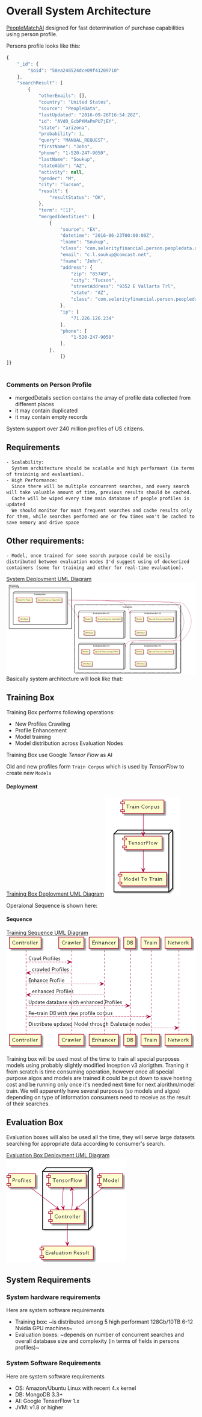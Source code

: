 # Overall System Architecture
[PeopleMatchAI](https://github.com/softsky/people-match-ai) designed for fast determination of purchase capabilities using person profile.

Persons profile looks like this:

```javascript
{
	"_id": {
		"$oid": "58ea248524dce09f41209710"
	},
	"searchResult": [
		{
			"otherEmails": [],
			"country": "United States",
			"source": "PeopleData",
			"lastUpdated": "2016-09-26T16:54:28Z",
			"id": "AVdO_GcbPKMaPmPU7jEY",
			"state": "arizona",
			"probability": 1,
			"query": "MANUAL_REQUEST",
			"firstName": "John",
			"phone": "1-520-247-9050",
			"lastName": "Soukup",
			"stateAbbr": "AZ",
			"activity": null,
			"gender": "M",
			"city": "Tucson",
			"result": {
				"resultStatus": "OK",
			},
			"term": "[1]",
			"mergedIdentities": [
				{
					"source": "EX",
					"datetime": "2016-06-23T00:00:00Z",
					"lname": "Soukup",
					"class": "com.selerityfinancial.person.peopledata.dto.PeopleDataPerson",
					"email": "c.l.soukup@comcast.net",
					"fname": "John",
					"address": {
						"zip": "85749",
						"city": "Tucson",
						"streetAddress": "9352 E Vallarta Trl",
						"state": "AZ",
						"class": "com.selerityfinancial.person.peopledata.dto.PeopleDataAddress"
					},
					"ip": [
						"71.226.126.234"
					],
					"phone": [
						"1-520-247-9050"
					],
				},
                    ]}
]}
                                

```

### Comments on Person Profile
- mergedDetails section contains the array of profile data collected from different places
- it may contain duplicated
- it may contain empty records

System support over 240 million profiles of US citizens.

## Requirements
    - Scalability:
      System architecture should be scalable and high performant (in terms of traininig and evaluation).
    - High Performance: 
      Since there will be multiple concurrent searches, and every search will take valuable amount of time, previous results should be cached.
      Cache will be wiped every time main database of people profiles is updated
      We should monitor for most frequent searches and cache results only for them, while searches performed one or few times won't be cached to save memory and drive space
    
## Other requirements:
    - Model, once trained for some search purpose could be easily distributed between evaluation nodes I'd suggest using of dockerized containers (some for training and other for real-time evaluation).

[System Deployment UML Diagram](http://./Resources/uml/SystemDeployment.uml)
![Deployment Diagram](Resources/SystemDeployment.uml.png)
Basically system architecture will look like that:

## Training Box

Training Box performs following operations:
- New Profiles Crawling
- Profile Enhancement
- Model training
- Model distribution across Evaluation Nodes

Training Box use Google _Tensor Flow_ as AI

Old and new profiles form `Train Corpus` which is used by _TensorFlow_ to create new `Models`

#### Deployment
[Training Box Deployment UML Diagram](http://./Resources/uml/TrainigBoxDeployment.uml)
![Training Box](Resources/TrainingBoxDeployment.uml.png)

Operaional Sequence is shown here:
#### Sequence
[Training Sequence UML Diagram](http://./Resources/uml/Resources/uml/TrainSequence.uml)
![Training](Resources/TrainSequence.uml.png)


Training box will be used most of the time to train all special purposes models using probably slightly modified Inception v3 alorigthm. 
Traning it from scratch is time consuming operation, however once all special purpose algos and models are trained it could be put down to save hosting cost and be running only once it's needed next time 
for next alorithm/model train. We will apparently have several purposes (so models and algos) depending on type of information consumers need to receive as the result of their searches.

## Evaluation Box
Evaluation boxes will also be used all the time, they will serve large datasets searching for appropriate data according to consumer's search.

[Evaluation Box Deployment UML Diagram](Resources/uml/EvaluationBoxDeployment.uml)
![Evalutaion Box](Resources/EvaluationBoxDeployment.uml.png)

## System Requirements

### System hardware requirements
Here are system software requirements 
- Training box:
  ~is distributed among 5 high performant 128Gb/10TB 6-12 Nvidia GPU machines~
- Evaluation boxes: 
  ~depends on number of concurrent searches and overall database size and complexity (in terms of fields in persons profiles)~
    
### System Software Requirements

Here are system software requirements 
- OS: Amazon/Ubuntu Linux with recent 4.x kernel
- DB: MongoDB 3.3+
- AI: Google TenserFlow 1.x
- JVM: v1.8 or higher
